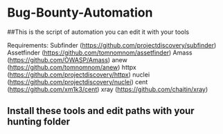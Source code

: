 # Bug-Bounty-Automation
##This is the script of automation you can edit it with your tools 

Requirements: 
Subfinder (https://github.com/projectdiscovery/subfinder)
Assetfinder (https://github.com/tomnomnom/assetfinder)
Amass (https://github.com/OWASP/Amass)
anew (https://github.com/tomnomnom/anew)
httpx (https://github.com/projectdiscovery/httpx)
nuclei (https://github.com/projectdiscovery/nuclei)
cent (https://github.com/xm1k3/cent) 
xray (https://github.com/chaitin/xray)

## Install these tools and edit paths with your hunting folder 
